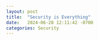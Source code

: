 ```yaml
---
layout: post
title:  "Security is Everything"
date:   2024-06-28 12:11:42 -0700
categories: Security
---
```

